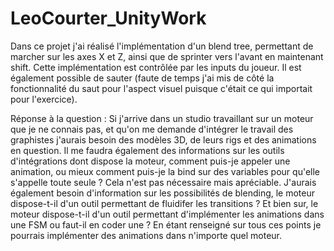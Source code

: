 # LeoCourter_UnityWork

Dans ce projet j'ai réalisé l'implémentation d'un blend tree, permettant de marcher sur les axes X et Z, ainsi que de sprinter vers l'avant en maintenant shift.
Cette implémentation est contrôlée par les inputs du joueur.
Il est également possible de sauter (faute de temps j'ai mis de côté la fonctionnalité du saut pour l'aspect visuel puisque c'était ce qui importait pour l'exercice).

Réponse à la question :
Si j'arrive dans un studio travaillant sur un moteur que je ne connais pas, et qu'on me demande d'intégrer le travail des graphistes j'aurais besoin des modèles 3D, de leurs rigs et des animations en question. Il me faudra également des informations sur les outils d'intégrations dont dispose la moteur, comment puis-je appeler une animation, ou mieux comment puis-je la bind sur des variables pour qu'elle s'appelle toute seule ? Cela n'est pas nécessaire mais apréciable. J'aurais également besoin d'information sur les possibilités de blending, le moteur dispose-t-il d'un outil permettant de fluidifer les transitions ? 
Et bien sur, le moteur dispose-t-il d'un outil permettant d'implémenter les animations dans une FSM ou faut-il en coder une ?
En étant renseigné sur tous ces points je pourrais implémenter des animations dans n'importe quel moteur.
